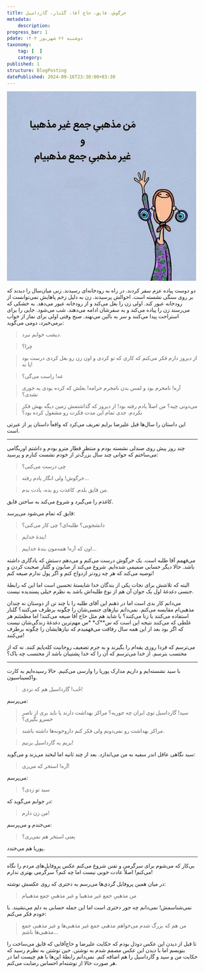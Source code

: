 ```yaml
---
title: خرگوش، قایق، حاج‌ آقا، گلنار، گارداسیل
metadata:
    description:
progress_bar: 1
pdate: دوشنبه ۲۶ شهریور ۱۴۰۳
taxonomy:
    tag: [  ]
    category: 
published: 1
structure: BlogPosting
datePublished: 2024-09-16T23:30:00+03:30
---
```


![ دختری با لباس آبی که لبخند به لب دارد ](anonymous-girl.webp)

دو دوست پیاده عزم سفر کردند. در راه به رودخانه‌ای رسیدند. زنی میان‌سال را دیدند که بر روی سنگی نشسته است. احوالش پرسیدند. زن به دلیل زخم پاهایش نمی‌توانست از رودخانه عبور کند. اولی زن را بغل می‌کند و از رودخانه عبور می‌دهد. به خشکی که می‌رسند زن را پیاده می‌کند و به سفرشان ادامه می‌دهند. شب می‌شود. جایی را برای استراحت پیدا می‌کنند و سر به بالین می‌نهند. صبح وقتی اولی برای نماز از خواب برمی‌خیزد، دومی می‌گوید:

> دیشب خوابم نبرد. 

<!---->
> چرا؟


<!---->
> از دیروز دارم فکر می‌کنم که کاری که تو کردی و اون زن رو بغل کردی درست بود یا نه!

<!---->
> عه! راست می‌گی؟

<!---->
>  آره! نامحرم بود و  لمس بدن نامحرم حرامه! بغلش که کرده بودی یه جوری نشدی؟

<!---->
>  می‌دونی چیه؟ من اصلاً یادم رفته بود! از دیروز که گذاشتمش زمین دیگه بهش فکر نکردم. جدی تمام این مدت فکرت رو مشغول کرده بود؟

این داستان را سال‌ها قبل علیرضا برایم تعریف می‌کرد که واقعاً داستان پر از عبرتی است.

***

چند روز پیش روی صندلی نشسته بودم و منتظر قطار مترو بودم و داشتم اوریگامی می‌ساختم که جوانی چند سال بزرگ‌تر از خودم نشست کنارم و پرسید:

> چی درست می‌کنی؟


<!---->
> خرگوش! ولی انگار یادم رفته…


<!---->
> من قایق بلدم. کاغذت رو بده، یادت بدم.

کاغذم را می‌گیرد و شروع می‌کند به ساختن قایق.

قایق که تمام می‌شود می‌پرسد:

> دانشجویی؟ طلبه‌ای؟ چی کار می‌کنی؟

<!---->
>  بندهٔ خدایم!

<!---->
>  اون که آره! همه‌مون بندهٔ خداییم…

می‌فهمم آقا طلبه‌ است. یک خرگوش درست می‌کنم و می‌دهم دستش که یادگاری داشته باشد. حالا دیگر حسابی صمیمی شده‌ایم. شروع می‌کند از صابون و گلنار صحبت کردن و توصیه می‌کند که هر چه زودتر ازدواج کنم و اگر پول ندارم صیغه کنم!

البته که تلاشش برای نجات یکی از بندگان خدا شایستهٔ تحسین است اما این که رابطهٔ جنسی دغدغهٔ اول یک جوان آن هم از نوع طلبه‌اش باشد به نظرم خیلی پسندیده نیست.

می‌دانم کار بدی است اما در ذهنم این آقای طلبه را با چند تن از دوستان نه چندان مذهبی‌ام مقایسه می‌کنم. نمی‌دانم نیازهای جنسی‌شان را چگونه برطرف می‌کنند؟ گلنار استفاده می‌کنند یا زنا می‌کنند؟ یا شاید هم مثل حاج آقا صیغه می‌کنند! اما مطمئنم هر غلطی که می‌کنند نتیجه این است که س**ک* *س مهم‌ترین دغدغهٔ زندگی‌شان نیست که اگر بود بعد از این همه سال رفاقت می‌فهمیدم که نیازهایشان را چگونه برطرف می‌کنند!

می‌ترسم که فردا روزی یقه‌ام را بگیرند و به جرم تضعیف روحانیت کله‌پایم کنند. نه که از محتسب بترسم. از خدا می‌ترسم که آن را که خدا پشتیبان باشد از محتسب چه باک؟

***

با سید نشسته‌ایم و داریم مدارک پوریا را وارسی می‌کنیم. حالا رسیده‌ایم به کارت واکسیناسیون.

> خُب! گارداسیل هم که نزدی!

می‌پرسم:

> سید! گارداسیل توی ایران چه جوریه؟ مراکز بهداشت دارند یا باید بری از ناصر خسرو بگیری؟

<!---->
>  مراکز بهداشت رو نمی‌دونم ولی فکر کنم داروخونه‌ها داشته باشند.

<!---->
>  بریم یه گارداسیل بزنیم!

سید نگاهی عاقل اندر سفیه به من می‌اندازد. بعد از چند ثانیه اما لبخند می‌زند و می‌گوید:

> آره! استخر که می‌ری!

می‌پرسم:

> سید تو زدی؟

در جوابم می‌گوید که:

> من زن دارم!

می‌خندم و می‌پرسم:

> یعنی استخر هم نمی‌ری؟

پوریا هم می‌خندد.

***

بی‌کار که می‌شوم برای سرگرمی و تفنن شروع می‌کنم عکس‌ پروفایل‌های مردم را نگاه می‌کنم! اصلاً عادت خوبی نیست اما چه کنم؟ سرگرمی بهتری ندارم! 

در میان همین پروفایل گردی‌ها می‌رسم به دختری که روی عکسش نوشته:

> من مذهبیِ جمع غیر مذهبیا و غیر مذهبیِ جمع مذهبیام

نمی‌شناسمش! نمی‌دانم چه جور دختری است اما این جمله حسابی به دلم می‌نشیند. با خودم فکر می‌کنم:

> من هم که بزرگ شدم می‌خواهم مذهبی جمع غیر مذهبی‌ها و غیر مذهبی جمع مذهبی‌ها باشم…

تا قبل از دیدن این عکس دودل بودم که حکایت علیرضا و حاج‌آقایی که قایق می‌ساخت را بنویسم اما با دیدن این عکس مصمم شدم به نوشتن. حین نوشتن به نظرم رسید که حکایت من و سید و گارداسیل را هم اضافه کنم. نمی‌دانم رابطهٔ این‌ها با هم چیست اما در هر صورت حالا از نوشته‌ام احساس رضایت می‌کنم.

